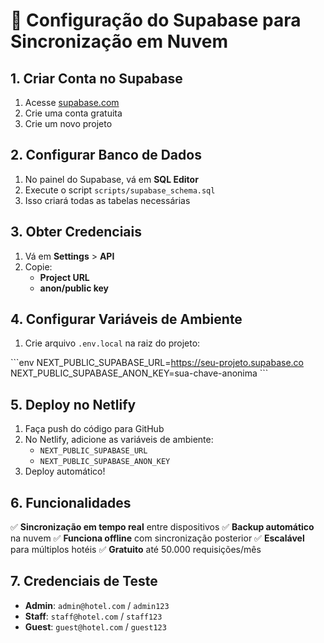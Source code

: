 # 🚀 Configuração do Supabase para Sincronização em Nuvem

## 1. Criar Conta no Supabase

1. Acesse [supabase.com](https://supabase.com)
2. Crie uma conta gratuita
3. Crie um novo projeto

## 2. Configurar Banco de Dados

1. No painel do Supabase, vá em **SQL Editor**
2. Execute o script `scripts/supabase_schema.sql`
3. Isso criará todas as tabelas necessárias

## 3. Obter Credenciais

1. Vá em **Settings** > **API**
2. Copie:
   - **Project URL** 
   - **anon/public key**

## 4. Configurar Variáveis de Ambiente

1. Crie arquivo `.env.local` na raiz do projeto:

\`\`\`env
NEXT_PUBLIC_SUPABASE_URL=https://seu-projeto.supabase.co
NEXT_PUBLIC_SUPABASE_ANON_KEY=sua-chave-anonima
\`\`\`

## 5. Deploy no Netlify

1. Faça push do código para GitHub
2. No Netlify, adicione as variáveis de ambiente:
   - `NEXT_PUBLIC_SUPABASE_URL`
   - `NEXT_PUBLIC_SUPABASE_ANON_KEY`
3. Deploy automático!

## 6. Funcionalidades

✅ **Sincronização em tempo real** entre dispositivos
✅ **Backup automático** na nuvem
✅ **Funciona offline** com sincronização posterior
✅ **Escalável** para múltiplos hotéis
✅ **Gratuito** até 50.000 requisições/mês

## 7. Credenciais de Teste

- **Admin**: `admin@hotel.com` / `admin123`
- **Staff**: `staff@hotel.com` / `staff123`
- **Guest**: `guest@hotel.com` / `guest123`
